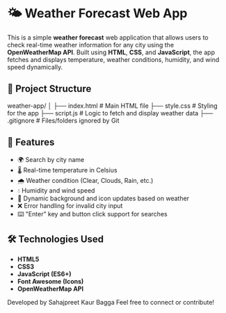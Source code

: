 # 🌤️ Weather Forecast Web App

This is a simple **weather forecast** web application that allows users to check real-time weather information for any city using the **OpenWeatherMap API**. Built using **HTML**, **CSS**, and **JavaScript**, the app fetches and displays temperature, weather conditions, humidity, and wind speed dynamically.

## 📁 Project Structure
weather-app/
│
├── index.html # Main HTML file
├── style.css # Styling for the app
├── script.js # Logic to fetch and display weather data
├── .gitignore # Files/folders ignored by Git


## 🚀 Features

- 🌍 Search by city name
- 🌡️ Real-time temperature in Celsius
- 🌧️ Weather condition (Clear, Clouds, Rain, etc.)
- 💧 Humidity and wind speed
- 🎨 Dynamic background and icon updates based on weather
- ❌ Error handling for invalid city input
- ⌨️ "Enter" key and button click support for searches


## 🛠️ Technologies Used

- **HTML5**
- **CSS3**
- **JavaScript (ES6+)**
- **Font Awesome (Icons)**
- **OpenWeatherMap API**


Developed by Sahajpreet Kaur Bagga
Feel free to connect or contribute!